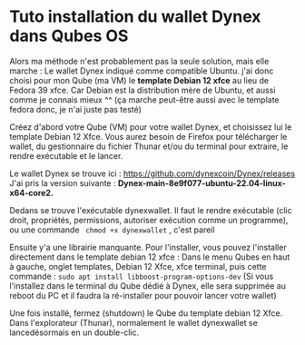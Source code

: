 # Tuto installation du wallet Dynex dans Qubes OS

Alors ma méthode n'est probablement pas la seule solution, mais elle marche :
Le wallet Dynex indiqué comme compatible Ubuntu. j'ai donc choisi pour mon Qube (ma VM) le **template Debian 12 xfce** au lieu de Fedora 39 xfce. Car Debian est la distribution mère de Ubuntu, et aussi comme je connais mieux ^^ (ça marche peut-être aussi avec le template fedora donc, je n'ai juste pas testé)

Créez d'abord votre Qube (VM) pour votre wallet Dynex, et choisissez lui le template Debian 12 Xfce.
Vous aurez besoin de Firefox pour télécharger le wallet, du gestionnaire du fichier Thunar et/ou du terminal pour extraire, le rendre exécutable et le lancer.

Le wallet Dynex se trouve ici : https://github.com/dynexcoin/Dynex/releases
J'ai pris la version suivante : **Dynex-main-8e9f077-ubuntu-22.04-linux-x64-core2.**

Dedans se trouve l'exécutable dynexwallet.
Il faut le rendre exécutable (clic droit, propriétés, permissions, autoriser exécution comme un programme), ou une commande ` chmod +x dynexwallet` , c'est pareil

Ensuite y'a une librairie manquante. Pour l'installer, vous pouvez l'installer directement dans le template debian 12 xfce :
Dans le menu Qubes en haut à gauche, onglet templates, Debian 12 Xfce, xfce terminal, puis cette commande :
`sudo apt install libboost-program-options-dev`
(Si vous l'installez dans le terminal du Qube dédié à Dynex, elle sera supprimée au reboot du PC et il faudra la ré-installer pour pouvoir lancer votre wallet)

Une fois installé, fermez (shutdown) le Qube du template debian 12 Xfce.
Dans l'explorateur (Thunar), normalement le wallet dynexwallet se lancedésormais en un double-clic.
